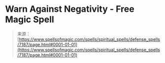 <!--yml

category: 未分类

date: 2024-06-12 18:42:08

-->

# Warn Against Negativity - Free Magic Spell

> 来源：[https://www.spellsofmagic.com/spells/spiritual_spells/defense_spells/7187/page.html#0001-01-01](https://www.spellsofmagic.com/spells/spiritual_spells/defense_spells/7187/page.html#0001-01-01)
